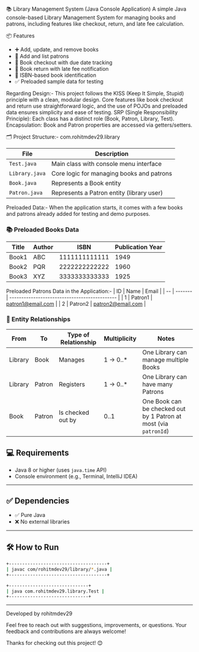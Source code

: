 📚 Library Management System (Java Console Application)
A simple Java console-based Library Management System for managing books and patrons, including features like checkout, return, and late fee calculation.

📦 Features

- ➕ Add, update, and remove books
- 👤 Add and list patrons
- 📖 Book checkout with due date tracking
- 🔄 Book return with late fee notification
- 🧾 ISBN-based book identification
- ✅ Preloaded sample data for testing

Regarding Design:-
This project follows the KISS (Keep It Simple, Stupid) principle with a clean, modular design. Core features like book checkout and return use straightforward logic, and the use of POJOs and preloaded data ensures simplicity and ease of testing.
SRP (Single Responsibility Principle): Each class has a distinct role (Book, Patron, Library, Test).
Encapsulation: Book and Patron properties are accessed via getters/setters.

🗂 Project Structure:-
com.rohitmdev29.library

| File           | Description                                      |
|----------------|--------------------------------------------------|
| `Test.java`    | Main class with console menu interface           |
| `Library.java` | Core logic for managing books and patrons        |
| `Book.java`    | Represents a Book entity                         |
| `Patron.java`  | Represents a Patron entity (library user)        |


Preloaded Data:-
When the application starts, it comes with a few books and patrons already added for testing and demo purposes.
### 📚 Preloaded Books Data

| Title  | Author | ISBN           | Publication Year |
|--------|--------|----------------|------------------|
| Book1  | ABC    | 1111111111111  | 1949             |
| Book2  | PQR    | 2222222222222  | 1960             |
| Book3  | XYZ    | 3333333333333  | 1925             |


Preloaded Patrons Data in the Application:-
| ID | Name    | Email                                         |
| -- | ------- | --------------------------------------------- |
| 1  | Patron1 | [patron1@email.com](mailto:patron1@email.com) |
| 2  | Patron2 | [patron2@email.com](mailto:patron2@email.com) |


### 🔗 Entity Relationships

| From     | To      | Type of Relationship      | Multiplicity       | Notes                                 |
|----------|---------|---------------------------|--------------------|----------------------------------------|
| Library  | Book    | Manages                   | 1 → 0..*           | One Library can manage multiple Books |
| Library  | Patron  | Registers                 | 1 → 0..*           | One Library can have many Patrons     |
| Book     | Patron  | Is checked out by         | 0..1               | One Book can be checked out by 1 Patron at most (via `patronId`) |


## 💻 Requirements

- Java 8 or higher (uses `java.time` API)
- Console environment (e.g., Terminal, IntelliJ IDEA)

---

## ✅ Dependencies

- ✅ Pure Java
- ❌ No external libraries

---

## 🛠️ How to Run

```bash
+-------------------------------------+
| javac com/rohitmdev29/library/*.java |
+-------------------------------------+

+------------------------------+
| java com.rohitmdev29.library.Test |
+------------------------------+

```
---

Developed by rohitmdev29

Feel free to reach out with suggestions, improvements, or questions.
Your feedback and contributions are always welcome!

Thanks for checking out this project! 😊
